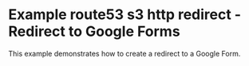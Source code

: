# Example route53 s3 http redirect - Redirect to Google Forms

This example demonstrates how to create a redirect to a Google Form.
